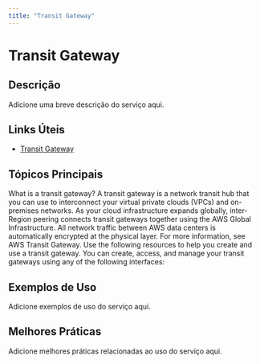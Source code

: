 ```yaml
---
title: "Transit Gateway"
---
```


# Transit Gateway

## Descrição

Adicione uma breve descrição do serviço aqui.

## Links Úteis

- [Transit Gateway](https://docs.aws.amazon.com/vpc/latest/tgw/what-is-transit-gateway.html)

## Tópicos Principais

What is a transit gateway?
A transit gateway is a network transit hub that you can use to interconnect your
    virtual private clouds (VPCs) and on-premises networks. As your cloud infrastructure expands
    globally, inter-Region peering connects transit gateways together using the AWS Global Infrastructure. 
    All network traffic between AWS data centers is automatically encrypted at the physical layer.
For more information, see AWS Transit Gateway.
Use the following resources to help you create and use a transit gateway.
You can create, access, and manage your transit gateways using any of the following interfaces:

## Exemplos de Uso

Adicione exemplos de uso do serviço aqui.

## Melhores Práticas

Adicione melhores práticas relacionadas ao uso do serviço aqui.
